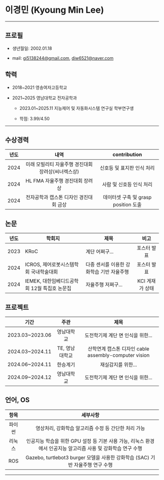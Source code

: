 # 이경민 (Kyoung Min Lee)

---

## 프로필

- 생년월일: 2002.01.18

- mail: gi5138244@gmail.com, diw6521@naver.com

## 학력

- 2018~2021 영송여자고등학교

- 2021~2025 영남대학교 전자공학과
  
  - 2023.01~2025.11 지능제어 및 자동화시스템 연구실 학부연구생
  
  - 학점: 3.99/4.50

---

## 수상경력

| 년도   | 내역                           | contribution                |
|:----:|:----------------------------:|:---------------------------:|
| 2024 | 미래 모빌리티 자율주행 경진대회 장려상(씨너렉스상) | 신호등 및 표지판 인식 처리             |
| 2024 | HL FMA 자율주행 경진대회 장려상         | 사람 및 신호등 인식 처리              |
| 2024 | 전자공학과 캡스톤 디자인 경진대회 금상        | 데이터셋 구축 및 grasp position 도출 |

## 논문

| 년도   | 학회지                          | 제목                      | 비고         |
| ---- | ---------------------------- | ----------------------- |:----------:|
| 2023 | KRoC                         | 계단 어쩌구...               | 포스터 발표     |
| 2024 | ICROS, 제어로봇시스템학회 국내학술대회      | 다중 센서를 이용한 강화학습 기반 자율주행 | 포스터 발표     |
| 2024 | IEMEK, 대한임베디드공학회 12월 특집호 논문집 | 자율주행 저쩌구...             | KCI 게재가 상태 |

## 프로젝트

| 기간              | 주관        | 제목                                          |
|:---------------:|:---------:|:-------------------------------------------:|
| 2023.03~2023.06 | 영남대학교     | 도전학기제 계단 면 인식을 위한...                        |
| 2024.03~2024.11 | TE, 영남대학교 | 산학연계 캡스톤 디자인 cable assembly-computer vision |
| 2024.06~2024.11 | 한승계기      | 재실감지를 위한...                                 |
| 2024.09~2024.12 | 영남대학교     | 도전학기제 계단 면 인식을 위한...                        |

## 언어, OS

| 항목  | 세부사항                                                              |
|:---:|:-----------------------------------------------------------------:|
| 파이썬 | 영상처리, 강화학습 알고리즘 수정 등 간단한 처리 가능                                    |
| 리눅스 | 인공지능 학습을 위한 GPU 설정 등 기본 사용 가능, 리눅스 환경에서 인공지능 알고리즘 사용 및 강화학습 연구 수행 |
| ROS | Gazebo, turtlebot3 burger 모델을 사용한 강화학습 (SAC) 기반 자율주행 연구 수행        |

---
